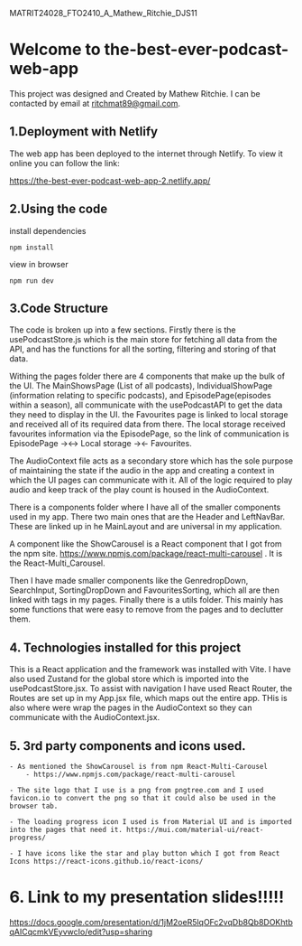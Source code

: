 MATRIT24028_FTO2410_A_Mathew_Ritchie_DJS11

# Welcome to the-best-ever-podcast-web-app

This project was designed and Created by Mathew Ritchie. I can be contacted by email at ritchmat89@gmail.com.

## 1.Deployment with Netlify

The web app has been deployed to the internet through Netlify. To view it online you can follow the link:

https://the-best-ever-podcast-web-app-2.netlify.app/

## 2.Using the code

 install dependencies 
    
    npm install
    

 view in browser
    
    npm run dev


## 3.Code Structure

The code is broken up into a few sections. Firstly there is the usePodcastStore.js which is the main store for fetching all data from the API, and has the functions for all the sorting, filtering and storing of that data.

Withing the pages folder there are 4 components that make up the bulk of the UI. The MainShowsPage (List of all podcasts), IndividualShowPage (information relating to specific podcasts), and EpisodePage(episodes within a season), all communicate with the usePodcastAPI to get the data they need to display in the UI. the Favourites page is linked to local storage and received all of its required data from there. The local storage received favourites information via the EpisodePage, so the link of communication is EpisodePage -><-> Local storage -><- Favourites.

The AudioContext file acts as a secondary store which has the sole purpose of maintaining the state if the audio in the app and creating a context in which the UI pages can communicate with it. All of the logic required to play audio and keep track of the play count is housed in the AudioContext.

There is a components folder where I have all of the smaller components used in my app. There two main ones that are the Header and LeftNavBar. These are linked up in he MainLayout and are universal in my application.

A component like the ShowCarousel is a React component that I got from the npm site. https://www.npmjs.com/package/react-multi-carousel . It is the React-Multi_Carousel.

Then I have made smaller components like the GenredropDown, SearchInput, SortingDropDown and FavouritesSorting, which all are then linked with tags in my pages.
Finally there is a utils folder. This mainly has some functions that were easy to remove from the pages and to declutter them.




## 4. Technologies installed for this project

This is a React application and the framework was installed with Vite. I have also used Zustand for the global store which is imported into the usePodcastStore.jsx. To assist with navigation I have used React Router, the Routes are set up in my App.jsx file, which maps out the entire app. THis is also where were wrap the pages in the AudioContext so they can communicate with the AudioContext.jsx.

## 5. 3rd party components and icons used.

    - As mentioned the ShowCarousel is from npm React-Multi-Carousel
        - https://www.npmjs.com/package/react-multi-carousel

    - The site logo that I use is a png from pngtree.com and I used favicon.io to convert the png so that it could also be used in the browser tab.

    - The loading progress icon I used is from Material UI and is imported into the pages that need it. https://mui.com/material-ui/react-progress/

    - I have icons like the star and play button which I got from React Icons https://react-icons.github.io/react-icons/

# 6. Link to my presentation slides!!!!!

https://docs.google.com/presentation/d/1jM2oeR5lqOFc2vqDb8Qb8DOKhtbqAICqcmkVEyvwcIo/edit?usp=sharing
